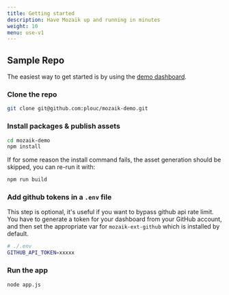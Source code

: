 ```yaml
---
title: Getting started
description: Have Mozaïk up and running in minutes
weight: 10
menu: use-v1
---
```

## Sample Repo

The easiest way to get started is by using the [demo dashboard](https://github.com/plouc/mozaik-demo).

### Clone the repo

``` bash
git clone git@github.com:plouc/mozaik-demo.git
```

### Install packages & publish assets

``` bash
cd mozaik-demo
npm install
```

If for some reason the install command fails, the asset generation should be skipped,
you can re-run it with:

``` bash
npm run build
```

### Add github tokens in a `.env` file

This step is optional, it's useful if you want to bypass github api rate limit.
You have to generate a token for your dashboard from your GitHub account,
and then set the appropriate var for `mozaik-ext-github` which is installed by default.

``` bash
# ./.env
GITHUB_API_TOKEN=xxxxx
```

### Run the app

``` bash
node app.js
```

